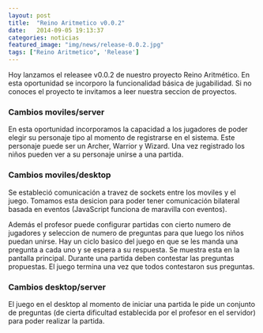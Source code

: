 ```yaml
---
layout: post
title:  "Reino Aritmetico v0.0.2"
date:   2014-09-05 19:13:37
categories: noticias
featured_image: "img/news/release-0.0.2.jpg"
tags: ["Reino Aritmetico", 'Release']
---
```


Hoy lanzamos el releasee v0.0.2 de nuestro proyecto Reino Aritmético. En esta oportunidad se incorporo la funcionalidad básica de jugabilidad. 
Si no conoces el proyecto te invitamos a leer nuestra seccion de proyectos.

<h3>Cambios moviles/server</h3>

En esta oportunidad incorporamos la capacidad a los jugadores de poder elegir su personaje tipo al momento de registrarse en el sistema. Este personaje puede ser 
un Archer, Warrior y Wizard. Una vez registrado los niños pueden ver a su personaje unirse a una partida.

<h3>Cambios moviles/desktop</h3>

Se estableció comunicación a travez de sockets entre los moviles y el juego. Tomamos esta desicion para poder tener comunicación bilateral basada en eventos (JavaScript funciona de 
maravilla con eventos).

Además el profesor puede configurar partidas con cierto numero de jugadores y seleccion de numero de preguntas para que luego los niños puedan unirse.
Hay un ciclo basico del juego en que se les manda una pregunta a cada uno y se espera a su respuesta. Se muestra esta en la pantalla principal. Durante una partida
deben contestar las preguntas propuestas. El juego termina una vez que todos contestaron sus preguntas.

<h3>Cambios desktop/server</h3>

El juego en el desktop al momento de iniciar una partida le pide un conjunto de preguntas (de cierta dificultad establecida por el profesor en el servidor) para poder realizar la partida.

